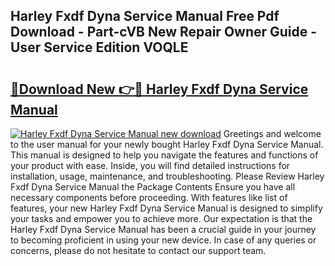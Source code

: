 ## Harley Fxdf Dyna Service Manual Free Pdf Download - Part-cVB New Repair Owner Guide - User Service Edition VOQLE

# <h2><a href="http://bc60408.oget.top/?id=Harley+Fxdf+Dyna+Service+Manual">🔗Download New 👉🔴 Harley Fxdf Dyna Service Manual</a></h2>

[![Harley Fxdf Dyna Service Manual new download](https://i.imgur.com/5g1atiW.png)](http://bc60408.oget.top/?id=Harley+Fxdf+Dyna+Service+Manual)
Greetings and welcome to the user manual for your newly bought Harley Fxdf Dyna Service Manual. This manual is designed to help you navigate the features and functions of your product with ease. Inside, you will find detailed instructions for installation, usage, maintenance, and troubleshooting. Please Review Harley Fxdf Dyna Service Manual the Package Contents Ensure you have all necessary components before proceeding. With features like list of features, your new Harley Fxdf Dyna Service Manual is designed to simplify your tasks and empower you to achieve more. Our expectation is that the Harley Fxdf Dyna Service Manual has been a crucial guide in your journey to becoming proficient in using your new device. In case of any queries or concerns, please do not hesitate to contact our support team.
